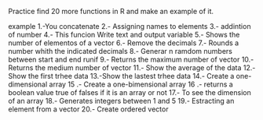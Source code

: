 

Practice find 20 more functions in R and make an example of it.

example
1.-You concatenate
2.- Assigning names to elements 
3.- addintion of number
4.- This funcion Write text and output variable
5.- Shows the number of elementos of a vector
6.- Remove the decimals
7.- Rounds a number whith the indicated decimals 
8.- Generar n ramdom numbers between start and end runif 
9.- Returns the maximum number of vector
10.- Returns the medium number of vector
11.- Show the average of the data
12.- Show the first trhee data
13.-Show the lastest trhee data
14.- Create a one-dimensional array
15 .- Create a one-bimensional array
16 .- returns a boolean value true of falses if it is an array or not 
17.- To see the dimension of an array
18.- Generates integers between 1 and 5
19.- Estracting an element from a vector 
20.- Create ordered vector 
